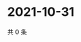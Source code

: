 # 2021-10-31

共 0 条

<!-- BEGIN WEIBO -->
<!-- 最后更新时间 Sun Oct 31 2021 10:24:56 GMT+0800 (China Standard Time) -->

<!-- END WEIBO -->
